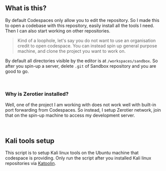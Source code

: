 ## What is this?

By default Codespaces only allow you to edit the repository. So I made this to open a codebase with this repository, easily install all the tools I need. Then I can also start working on other repositories.

> Kind of a loophole, let's say you do not want to use an organisation credit to open codespace. You can instead spin up general purpose machine, and clone the project you want to work on.

By default all directories visible by the editor is at `/workspaces/sandbox`. So after you spin-up a server, delete `.git` of Sandbox repository and you are good to go.

<br/>

### Why is Zerotier installed?

Well, one of the project I am working with does not work well with built-in port forwarding from Codespaces. So instead, I setup Zerotier network, join that on the spin-up machine to access my development server.

</br>

## Kali tools setup

This script is to setup Kali linux tools on the Ubuntu machine that codespace is providing. Only run the script after you installed Kali linux repositories via [Katoolin](https://github.com/LionSec/katoolin).
